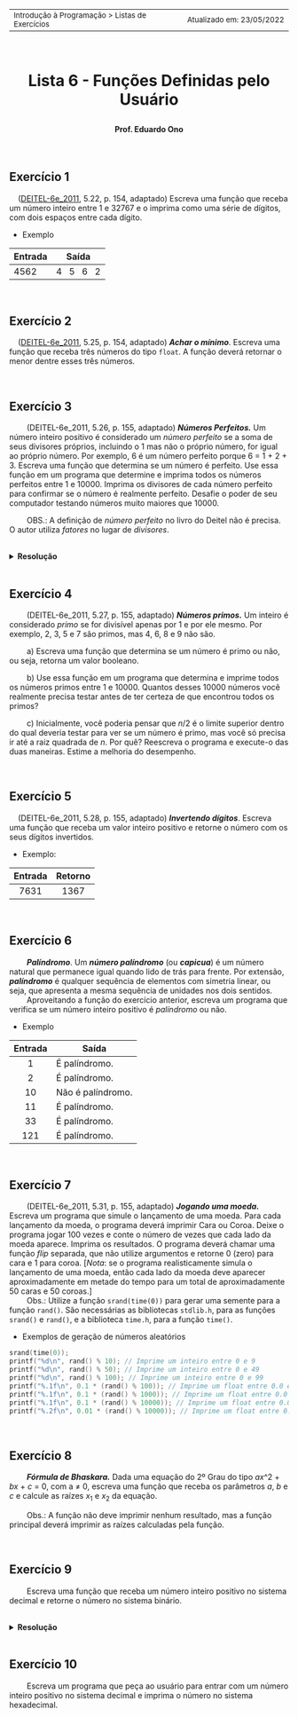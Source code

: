 <table>
<tr>
<td align="left" width="8000">
  <small>Introdução à Programação > Listas de Exercícios</small>
</td>
<td align="right">
  <small>Atualizado&nbsp;em:&nbsp;23/05/2022</small>
</td>
</tr>
</table>

<br>

<h1 align="center">

Lista 6 - Funções Definidas pelo Usuário

</h1>

<h4 align="center">
Prof. Eduardo Ono
</h4>

<br>

## Exercício 1

&nbsp;&nbsp;&nbsp;&nbsp;([DEITEL-6e_2011], 5.22, p. 154, adaptado) Escreva uma função que receba um número inteiro entre 1 e 32767 e o imprima como uma série de dígitos, com dois espaços entre cada dígito.

* Exemplo

| Entrada | Saída |
| --- | :-: |
| 4562 | 4 &nbsp; 5 &nbsp; 6 &nbsp; 2

<br>

## Exercício 2

&nbsp;&nbsp;&nbsp;&nbsp;([DEITEL-6e_2011], 5.25, p. 154, adaptado) __*Achar o mínimo*__. Escreva uma função que receba três números do tipo `float`. A função deverá retornar o menor dentre esses três números.

<br>

## Exercício 3

&nbsp;&nbsp;&nbsp;&nbsp;&nbsp;&nbsp;&nbsp;&nbsp;(DEITEL-6e_2011, 5.26, p. 155, adaptado) __*Números Perfeitos.*__ Um número inteiro positivo é considerado um _número perfeito_ se a soma de seus divisores próprios, incluindo o 1 mas não o próprio número, for igual ao próprio número. Por exemplo, 6 é um número perfeito porque 6 = 1 + 2 + 3. Escreva uma função que determina se um número é perfeito. Use essa função em um programa que determine e imprima todos os números perfeitos entre 1 e 10000. Imprima os divisores de cada número perfeito para confirmar se o número é realmente perfeito. Desafie o poder de seu computador testando números muito maiores que 10000.

&nbsp;&nbsp;&nbsp;&nbsp;&nbsp;&nbsp;&nbsp;&nbsp;OBS.: A definição de _número perfeito_ no livro do Deitel não é precisa. O autor utiliza _fatores_ no lugar de _divisores_.

<br>

<details>
<summary>
  <strong>Resolução</strong>
</summary>
<section markdown="1">

```c
#include <stdio.h>
#include <stdbool.h>

bool verificarNumPerfeito(int num);
void imprimirDivisores(int num);

int main()
{
    for (int num = 1; num <= 10000; num++)
        if (verificarNumPerfeito(num))
        {
            printf("%d  ->  ", num);
            imprimirDivisores(num);
        }
    printf("\n");

    return 0;
}

bool verificarNumPerfeito(int num)
{
    int soma_divisores = 0;

    for (int divisor = 1; divisor <= num/2; divisor++)
        if (num % divisor == 0)
            soma_divisores += divisor;

    return (num == soma_divisores);
}

// Imprime os divisoes, exceto o próprio número.
void imprimirDivisores(int num)
{
    for (int divisor = 1; divisor <= num/2; divisor++)
        if (num % divisor == 0)
            printf("%d  ", divisor);
    printf("\n");
}
```

</section>
</details>

<br>

## Exercício 4

&nbsp;&nbsp;&nbsp;&nbsp;&nbsp;&nbsp;&nbsp;&nbsp;(DEITEL-6e_2011, 5.27, p. 155, adaptado) __*Números primos.*__ Um inteiro é considerado _primo_ se for divisível apenas por 1 e por ele mesmo. Por exemplo, 2, 3, 5 e 7 são primos, mas 4, 6, 8 e 9 não são.

&nbsp;&nbsp;&nbsp;&nbsp;&nbsp;&nbsp;&nbsp;&nbsp;a) Escreva uma função que determina se um número é primo ou não, ou seja, retorna um valor booleano.

&nbsp;&nbsp;&nbsp;&nbsp;&nbsp;&nbsp;&nbsp;&nbsp;b) Use essa função em um programa que determina e imprime todos os números primos entre 1 e 10000. Quantos desses 10000 números você realmente precisa testar antes de ter certeza de que encontrou todos os primos?

&nbsp;&nbsp;&nbsp;&nbsp;&nbsp;&nbsp;&nbsp;&nbsp;c) Inicialmente, você poderia pensar que _n_/2 é o limite superior dentro do qual deveria testar para ver se um número é primo, mas você só precisa ir até a raiz quadrada de _n_. Por quê? Reescreva o programa e execute-o das duas maneiras. Estime a melhoria do desempenho.

<br>

## Exercício 5

&nbsp;&nbsp;&nbsp;&nbsp;(DEITEL-6e_2011, 5.28, p. 155, adaptado) __*Invertendo dígitos*__. Escreva uma função que receba um valor inteiro positivo e retorne o número com os seus dígitos invertidos.

* Exemplo:

| Entrada | Retorno |
| :-: | :-: |
| 7631 | 1367 |

<br>

## Exercício 6

&nbsp;&nbsp;&nbsp;&nbsp;&nbsp;&nbsp;&nbsp;&nbsp;__*Palíndromo*__. Um __*número palíndromo*__ (ou __*capicua*__) é um número natural que permanece igual quando lido de trás para frente. Por extensão, __*palíndromo*__ é qualquer sequência de elementos com simetria linear, ou seja, que apresenta a mesma sequência de unidades nos dois sentidos.<br>&nbsp;&nbsp;&nbsp;&nbsp;&nbsp;&nbsp;&nbsp;&nbsp;Aproveitando a função do exercício anterior, escreva um programa que verifica se um número inteiro positivo é _palíndromo_ ou não.


* Exemplo

| Entrada | Saída |
| :-: | --- |
| 1 | É palíndromo. |
| 2 | É palíndromo. |
| 10 | Não é palíndromo. |
| 11 | É palíndromo. |
| 33 | É palíndromo. |
| 121 | É palíndromo. |

<br>

## Exercício 7

&nbsp;&nbsp;&nbsp;&nbsp;&nbsp;&nbsp;&nbsp;&nbsp;(DEITEL-6e_2011, 5.31, p. 155, adaptado) __*Jogando uma moeda.*__ Escreva um programa que simule o lançamento de uma moeda. Para cada lançamento da moeda, o programa deverá imprimir Cara ou Coroa. Deixe o programa jogar 100 vezes e conte o número de vezes que cada lado da moeda aparece. Imprima os resultados. O programa deverá chamar uma função _flip_ separada, que não utilize argumentos e retorne 0 (zero) para cara e 1 para coroa. [_Nota_: se o programa realisticamente simula o lançamento de uma moeda, então cada lado da moeda deve aparecer aproximadamente em metade do tempo para um total de aproximadamente 50 caras e 50 coroas.]<br>&nbsp;&nbsp;&nbsp;&nbsp;&nbsp;&nbsp;&nbsp;&nbsp;Obs.: Utilize a função `srand(time(0))` para gerar uma semente para a função `rand()`. São necessárias as bibliotecas `stdlib.h`, para as funções `srand()` e `rand()`, e a biblioteca `time.h`, para a função `time()`.

* Exemplos de geração de números aleatórios 

```c
srand(time(0));
printf("%d\n", rand() % 10); // Imprime um inteiro entre 0 e 9
printf("%d\n", rand() % 50); // Imprime um inteiro entre 0 e 49
printf("%d\n", rand() % 100); // Imprime um inteiro entre 0 e 99
printf("%.1f\n", 0.1 * (rand() % 100)); // Imprime um float entre 0.0 e 9.9
printf("%.1f\n", 0.1 * (rand() % 1000)); // Imprime um float entre 0.0 e 99.9
printf("%.1f\n", 0.1 * (rand() % 10000)); // Imprime um float entre 0.0 e 999.9
printf("%.2f\n", 0.01 * (rand() % 10000)); // Imprime um float entre 0.00 e 99.99
```

<br>

## Exercício 8

&nbsp;&nbsp;&nbsp;&nbsp;&nbsp;&nbsp;&nbsp;&nbsp;__*Fórmula de Bhaskara.*__ Dada uma equação do 2º Grau do tipo _ax_^2 + _bx_ + _c_ = 0, com a&nbsp;&ne;&nbsp;0, escreva uma função que receba os parâmetros _a_, _b_ e _c_ e calcule as raízes _x_<sub>1</sub> e _x_<sub>2</sub> da equação.

&nbsp;&nbsp;&nbsp;&nbsp;&nbsp;&nbsp;&nbsp;&nbsp;Obs.: A função não deve imprimir nenhum resultado, mas a função principal deverá imprimir as raízes calculadas pela função.

<br>

## Exercício 9

&nbsp;&nbsp;&nbsp;&nbsp;&nbsp;&nbsp;&nbsp;&nbsp;Escreva uma função que receba um número inteiro positivo no sistema decimal e retorne o número no sistema binário.

<br>

<details>
<summary>
  <strong>Resolução</strong>
</summary>
<section markdown="1">

```c
int dec2bin(int dec)
{
    int digito;
    int bin = 0;
    int pot = 1;

    while (dec > 0)
    {
        digito = dec % 2;
        bin += digito * pot;
        pot *= 10;
        dec /= 2;
    }

    return bin;
}
```

</section>
</details>

<br>

## Exercício 10

&nbsp;&nbsp;&nbsp;&nbsp;&nbsp;&nbsp;&nbsp;&nbsp;Escreva um programa que peça ao usuário para entrar com um número inteiro positivo no sistema decimal e imprima o número no sistema hexadecimal.

<br>

[DEITEL-6e_2011]: ../README.md#DEITEL-6e_2011
